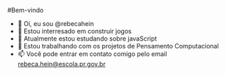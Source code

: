#Bem-vindo


- 👋 Oi, eu sou @rebecahein
- 👀 Estou interresado em construir jogos 
- 🌱 Atualmente estou estudando sobre javaScript 
- 💞️ Estou trabalhando com os projetos de Pensamento Computacional 
- 📫 Você pode entrar em contato comigo pelo email rebeca.hein@escola.pr.gov.br 

<!---
rebecahein/rebecahein is a ✨ special ✨ repository because its `README.md` (this file) appears on your GitHub profile.
You can click the Preview link to take a look at your changes.
--->
